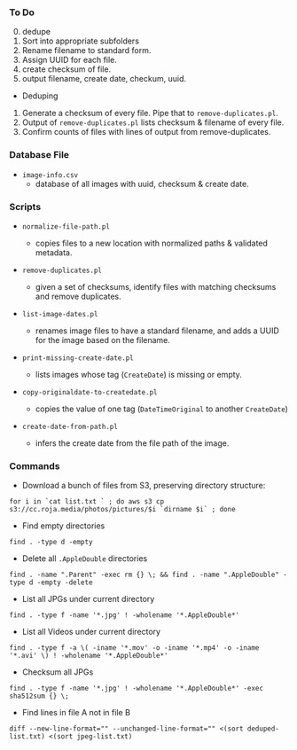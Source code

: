 ### To Do

0. dedupe
1. Sort into appropriate subfolders
2. Rename filename to standard form.
3. Assign UUID for each file.
4. create checksum of file.
5. output filename, create date, checkum, uuid.

* Deduping

1. Generate a checksum of every file.  Pipe that to `remove-duplicates.pl`.
2. Output of `remove-duplicates.pl` lists checksum & filename of every file.
3. Confirm counts of files with lines of output from remove-duplicates.


### Database File

* `image-info.csv`
  - database of all images with uuid, checksum & create date.

### Scripts

* `normalize-file-path.pl`
  - copies files to a new location with normalized paths & validated metadata.

* `remove-duplicates.pl`
   - given a set of checksums, identify files with matching checksums and remove duplicates.

* `list-image-dates.pl`
  - renames image files to have a standard filename, and adds a UUID for the image based on the filename.

* `print-missing-create-date.pl`
  - lists images whose tag (`CreateDate`) is missing or empty.

* `copy-originaldate-to-createdate.pl`
  - copies the value of one tag (`DateTimeOriginal` to another `CreateDate`)

* `create-date-from-path.pl`
  - infers the create date from the file path of the image.


### Commands

* Download a bunch of files from S3, preserving directory structure:
```
for i in `cat list.txt ` ; do aws s3 cp s3://cc.roja.media/photos/pictures/$i `dirname $i` ; done
```

* Find empty directories
```
find . -type d -empty
```

* Delete all `.AppleDouble` directories
```
find . -name ".Parent" -exec rm {} \; && find . -name ".AppleDouble" -type d -empty -delete
```

* List all JPGs under current directory

```
find . -type f -name '*.jpg' ! -wholename '*.AppleDouble*'
```

* List all Videos under current directory

```
find . -type f -a \( -iname '*.mov' -o -iname '*.mp4' -o -iname '*.avi' \) ! -wholename '*.AppleDouble*'
```

* Checksum all JPGs

```
find . -type f -name '*.jpg' ! -wholename '*.AppleDouble*' -exec sha512sum {} \;
```

* Find lines in file A not in file B

```
diff --new-line-format="" --unchanged-line-format="" <(sort deduped-list.txt) <(sort jpeg-list.txt)
```

